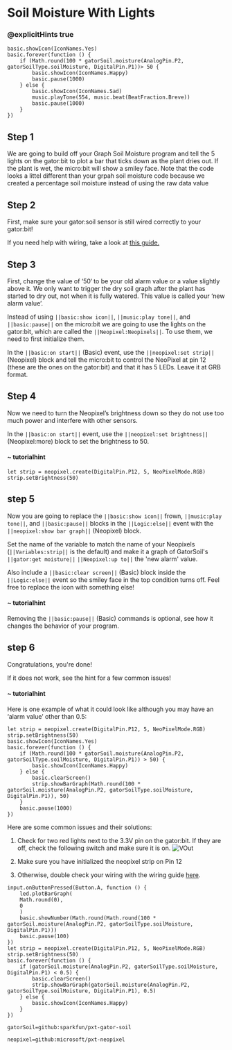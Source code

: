 # Soil Moisture With Lights
### @explicitHints true

<!-- Tutorial Link: https://makecode.microbit.org/#tutorial:33574-28912-08153-09195 -->

```template
basic.showIcon(IconNames.Yes)
basic.forever(function () {
    if (Math.round(100 * gatorSoil.moisture(AnalogPin.P2, gatorSoilType.soilMoisture, DigitalPin.P1))> 50 {
        basic.showIcon(IconNames.Happy)
        basic.pause(1000)
    } else {
        basic.showIcon(IconNames.Sad)
        music.playTone(554, music.beat(BeatFraction.Breve))
        basic.pause(1000)
    }
})
```

## Step 1

We are going to build off your Graph Soil Moisture program and tell the 5 lights on the gator:bit to plot a bar that ticks down as the plant dries out. If the plant is wet, the micro:bit will show a smiley face. 
Note that the code looks a littel different than your grpah soil moisture code because we 
created a percentage soil moisture instead of using the raw data value

## Step 2

First, make sure your gator:soil sensor is still wired correctly to your gator:bit!

If you need help with wiring, take a look at [this guide.](https://docs.google.com/document/d/12oWXe1Icgzu3zD3qE00i4QrkLfok5Tlvc9vSgI2yB3g/edit?usp=sharing)

## Step 3

First, change the value of ‘50‘ to be your old alarm value or a value slightly above it. We only want to trigger the dry soil graph after the plant has started to dry out, not when it is fully watered. This value is called your ‘new alarm value’.

Instead of using ``||basic:show icon||``, ``||music:play tone||``, and ``||basic:pause||`` on the micro:bit we are going to use the lights on the gator:bit, which are called the ``||Neopixel:Neopixels||``. To use them, we need to first initialize them.

In the ``||basic:on start||`` (Basic) event, use the ``||neopixel:set strip||`` (Neopixel) block and tell the micro:bit to control the NeoPixel at pin 12 (these are the ones on the gator:bit) and that it has 5 LEDs. Leave it at GRB format.

## Step 4

Now we need to turn the Neopixel’s brightness down so they do not use too much power and interfere with other sensors.

In the ``||basic:on start||`` event, use the ``||neopixel:set brightness||`` (Neopixel:more) block to set the brightness to 50.

#### ~ tutorialhint
```blocks
let strip = neopixel.create(DigitalPin.P12, 5, NeoPixelMode.RGB)
strip.setBrightness(50)
```

## step 5

Now you are going to replace the ``||basic:show icon||`` frown, ``||music:play tone||``, and ``||basic:pause||`` blocks in the ``||Logic:else||`` event with the ``||neopixel:show bar graph||`` (Neopixel) block.

Set the name of the variable to match the name of your Neopixels (``||Variables:strip||`` is the default) and make it a graph of GatorSoil's ``||gator:get moisture||`` ``||Neopixel:up to||`` the 'new alarm' value.

Also include a ``||basic:clear screen||`` (Basic) block inside the ``||Logic:else||`` event so the smiley face in the top condition turns off. Feel free to replace the icon with something else!

#### ~ tutorialhint
Removing the ``||basic:pause||`` (Basic) commands is optional, see how it changes the behavior of your program.

## step 6

Congratulations, you're done!

If it does not work, see the hint for a few common issues!

#### ~ tutorialhint

Here is one example of what it could look like although you may have an ‘alarm value’ other than 0.5:
```blocks
let strip = neopixel.create(DigitalPin.P12, 5, NeoPixelMode.RGB)
strip.setBrightness(50)
basic.showIcon(IconNames.Yes)
basic.forever(function () {
    if (Math.round(100 * gatorSoil.moisture(AnalogPin.P2, gatorSoilType.soilMoisture, DigitalPin.P1)) > 50) {
        basic.showIcon(IconNames.Happy)
    } else {
        basic.clearScreen()
        strip.showBarGraph(Math.round(100 * gatorSoil.moisture(AnalogPin.P2, gatorSoilType.soilMoisture, DigitalPin.P1)), 50)
    }
    basic.pause(1000)
})
```

Here are some common issues and their solutions:
1. Check for two red lights next to the 3.3V pin on the gator:bit. If they are off, check the following switch and make sure it is on.
![VOut](https://github.com/schoolwidelabs/sensor-immersion-general/blob/master/images/VOUT_Switch.jpg?raw=true)

2. Make sure you have initialized the neopixel strip on Pin 12

3. Otherwise, double check your wiring with the wiring guide [here](https://docs.google.com/document/d/12oWXe1Icgzu3zD3qE00i4QrkLfok5Tlvc9vSgI2yB3g/edit?usp=sharing).


```ghost
input.onButtonPressed(Button.A, function () {
    led.plotBarGraph(
    Math.round(0),
    0
    )
    basic.showNumber(Math.round(Math.round(100 * gatorSoil.moisture(AnalogPin.P2, gatorSoilType.soilMoisture, DigitalPin.P1)))
    basic.pause(100)
})
let strip = neopixel.create(DigitalPin.P12, 5, NeoPixelMode.RGB)
strip.setBrightness(50)
basic.forever(function () {
    if (gatorSoil.moisture(AnalogPin.P2, gatorSoilType.soilMoisture, DigitalPin.P1) < 0.5) {
        basic.clearScreen()
        strip.showBarGraph(gatorSoil.moisture(AnalogPin.P2, gatorSoilType.soilMoisture, DigitalPin.P1), 0.5)
    } else {
        basic.showIcon(IconNames.Happy)
    }
})

```


```package
gatorSoil=github:sparkfun/pxt-gator-soil

neopixel=github:microsoft/pxt-neopixel

```
